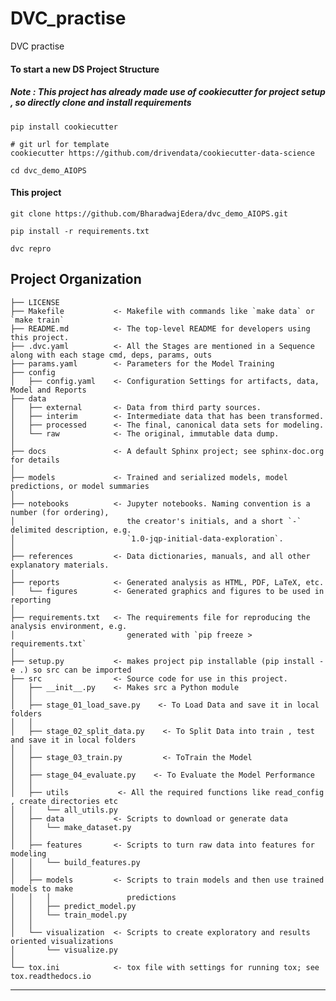 DVC_practise
==============================

DVC practise

#### To start a new DS Project Structure
##### Note : This project has already made use of cookiecutter for project setup , so directly clone and install requirements
```
pip install cookiecutter

# git url for template
cookiecutter https://github.com/drivendata/cookiecutter-data-science

cd dvc_demo_AIOPS
```

#### This project 

```
git clone https://github.com/BharadwajEdera/dvc_demo_AIOPS.git
```
```
pip install -r requirements.txt
```

```
dvc repro
```

Project Organization
------------

    ├── LICENSE
    ├── Makefile           <- Makefile with commands like `make data` or `make train`
    ├── README.md          <- The top-level README for developers using this project.   
    ├── .dvc.yaml          <- All the Stages are mentioned in a Sequence along with each stage cmd, deps, params, outs
    ├── params.yaml        <- Parameters for the Model Training
    ├── config
    │   ├── config.yaml    <- Configuration Settings for artifacts, data, Model and Reports 
    ├── data
    │   ├── external       <- Data from third party sources.
    │   ├── interim        <- Intermediate data that has been transformed.
    │   ├── processed      <- The final, canonical data sets for modeling.
    │   └── raw            <- The original, immutable data dump.
    │
    ├── docs               <- A default Sphinx project; see sphinx-doc.org for details
    │
    ├── models             <- Trained and serialized models, model predictions, or model summaries
    │
    ├── notebooks          <- Jupyter notebooks. Naming convention is a number (for ordering),
    │                         the creator's initials, and a short `-` delimited description, e.g.
    │                         `1.0-jqp-initial-data-exploration`.
    │
    ├── references         <- Data dictionaries, manuals, and all other explanatory materials.
    │
    ├── reports            <- Generated analysis as HTML, PDF, LaTeX, etc.
    │   └── figures        <- Generated graphics and figures to be used in reporting
    │
    ├── requirements.txt   <- The requirements file for reproducing the analysis environment, e.g.
    │                         generated with `pip freeze > requirements.txt`
    │
    ├── setup.py           <- makes project pip installable (pip install -e .) so src can be imported
    ├── src                <- Source code for use in this project.
    │   ├── __init__.py    <- Makes src a Python module
    │   │
    │   ├── stage_01_load_save.py    <- To Load Data and save it in local folders
    │   │
    │   ├── stage_02_split_data.py    <- To Split Data into train , test and save it in local folders
    │   │
    │   ├── stage_03_train.py         <- ToTrain the Model
    │   │
    │   ├── stage_04_evaluate.py    <- To Evaluate the Model Performance
    │   │
    │   ├── utils           <- All the required functions like read_config , create directories etc
    │   │   └── all_utils.py
    │   ├── data           <- Scripts to download or generate data
    │   │   └── make_dataset.py
    │   │
    │   ├── features       <- Scripts to turn raw data into features for modeling
    │   │   └── build_features.py
    │   │
    │   ├── models         <- Scripts to train models and then use trained models to make
    │   │   │                 predictions
    │   │   ├── predict_model.py
    │   │   └── train_model.py
    │   │
    │   └── visualization  <- Scripts to create exploratory and results oriented visualizations
    │       └── visualize.py
    │
    └── tox.ini            <- tox file with settings for running tox; see tox.readthedocs.io


--------

